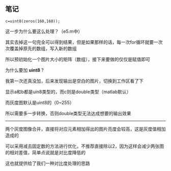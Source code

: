 ## 笔记

    c=uint8(zeros(160,160));
    

这一步为什么要这么处理？（e5.m中）

其实去掉这一句完全可以得到结果，但是如果那样的话，每一次for循环就要一次次覆盖掉原先的数组，写入新的数组

所以预初始化一个图片大小的矩阵（数组），接下来要做的仅仅是赋值即可

为什么要加 **uint8** ?

我第一次还真没加，后来发现输出是空白的图片，切换到工作区看了下

显示a和b都是uin8类型的，而c则是double类型（matlab默认）

而灰度图默认是uint8的（0~255）

所以需要多一步转换，否则double类型无法达成想要的输出效果

- - -

两个灰度图像合并，直接将对应元素相加得出的图片亮度会较高，这是灰度值相加造成的

可以采用减去固定数的方法进行优化，不推荐直接除以2，因为这样会减少两张图的相对差值，简单点说就是对比度降低的

这也就提供给了我们一种对比度处理的思路

